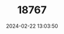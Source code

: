 ---
title: "18767"
category: "Pteropus vetula"
draft: false
date: 2024-02-22 13:03:50
languages:
  French: ["Roussette Des Roches ou des Cailloux"]
  Spanish; Castilian: ["Zorro Volador De Nueva Caledonia"]
  English: ["New Caledonia Flying Fox"]
---